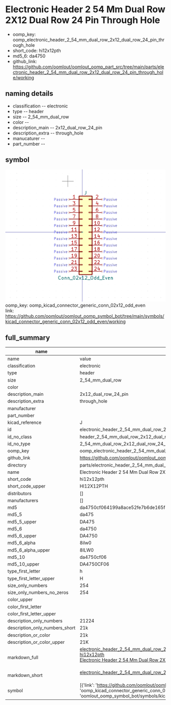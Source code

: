 # Electronic Header 2 54 Mm Dual Row 2X12 Dual Row 24 Pin Through Hole

  
* oomp_key: oomp_electronic_header_2_54_mm_dual_row_2x12_dual_row_24_pin_through_hole 
* short_code: hi12x12pth
* md5_6: da4750  
* github_link: https://github.com/oomlout/oomlout_oomp_part_src/tree/main/parts/electronic_header_2_54_mm_dual_row_2x12_dual_row_24_pin_through_hole/working  
## naming details
* classification -- electronic
* type -- header
* size -- 2_54_mm_dual_row
* color -- 
* description_main -- 2x12_dual_row_24_pin
* description_extra -- through_hole
* manucaturer -- 
* part_number -- 



## symbol

![](symbol/0/working/working_600.png)  
oomp_key: oomp_kicad_connector_generic_conn_02x12_odd_even  
link: https://github.com/oomlout/oomlout_oomp_symbol_bot/tree/main/symbols/kicad_connector_generic_conn_02x12_odd_even/working  


## full_summary
| name | value | 
| --- | --- | 
| name | value | 
| classification | electronic | 
| type | header | 
| size | 2_54_mm_dual_row | 
| color |  | 
| description_main | 2x12_dual_row_24_pin | 
| description_extra | through_hole | 
| manufacturer |  | 
| part_number |  | 
| kicad_reference | J | 
| id | electronic_header_2_54_mm_dual_row_2x12_dual_row_24_pin_through_hole | 
| id_no_class | header_2_54_mm_dual_row_2x12_dual_row_24_pin_through_hole | 
| id_no_type | 2_54_mm_dual_row_2x12_dual_row_24_pin_through_hole | 
| oomp_key | oomp_electronic_header_2_54_mm_dual_row_2x12_dual_row_24_pin_through_hole | 
| github_link | https://github.com/oomlout/oomlout_oomp_part_src/tree/main/parts/electronic_header_2_54_mm_dual_row_2x12_dual_row_24_pin_through_hole/working | 
| directory | parts/electronic_header_2_54_mm_dual_row_2x12_dual_row_24_pin_through_hole | 
| name | Electronic Header 2 54 Mm Dual Row 2X12 Dual Row 24 Pin Through Hole | 
| short_code | hi12x12pth | 
| short_code_upper | HI12X12PTH | 
| distributors | [] | 
| manufacturers | [] | 
| md5 | da4750cf064199a8ace52fe7b6de165f | 
| md5_5 | da475 | 
| md5_5_upper | DA475 | 
| md5_6 | da4750 | 
| md5_6_upper | DA4750 | 
| md5_6_alpha | 8ilw0 | 
| md5_6_alpha_upper | 8ILW0 | 
| md5_10 | da4750cf06 | 
| md5_10_upper | DA4750CF06 | 
| type_first_letter | h | 
| type_first_letter_upper | H | 
| size_only_numbers | 254 | 
| size_only_numbers_no_zeros | 254 | 
| color_upper |  | 
| color_first_letter |  | 
| color_first_letter_upper |  | 
| description_only_numbers | 21224 | 
| description_only_numbers_short | 21k | 
| description_or_color | 21k | 
| description_or_color_upper | 21K | 
| markdown_full | [electronic_header_2_54_mm_dual_row_2x12_dual_row_24_pin_through_hole](https://github.com/oomlout/oomlout_oomp_part_src/tree/main/parts/electronic_header_2_54_mm_dual_row_2x12_dual_row_24_pin_through_hole/working)<br>[hi12x12pth](https://github.com/oomlout/oomlout_oomp_part_src/tree/main/parts/electronic_header_2_54_mm_dual_row_2x12_dual_row_24_pin_through_hole/working)<br>[Electronic Header 2 54 Mm Dual Row 2X12 Dual Row 24 Pin Through Hole](https://github.com/oomlout/oomlout_oomp_part_src/tree/main/parts/electronic_header_2_54_mm_dual_row_2x12_dual_row_24_pin_through_hole/working)<br><br> | 
| markdown_short | [electronic_header_2_54_mm_dual_row_2x12_dual_row_24_pin_through_hole](https://github.com/oomlout/oomlout_oomp_part_src/tree/main/parts/electronic_header_2_54_mm_dual_row_2x12_dual_row_24_pin_through_hole/working)<br><br> | 
| symbol | [{'link': 'https://github.com/oomlout/oomlout_oomp_symbol_bot/tree/main/symbols/kicad_connector_generic_conn_02x12_odd_even', 'oomp_key': 'oomp_kicad_connector_generic_conn_02x12_odd_even', 'directory': 'oomlout_oomp_symbol_bot/symbols/kicad_connector_generic_conn_02x12_odd_even//working/working.kicad_sym'}] | 
